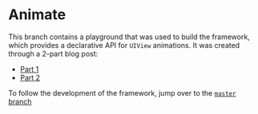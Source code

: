 # Animate

This branch contains a playground that was used to build the framework, which provides a declarative API for `UIView` animations. It was created through a 2-part blog post:

- [Part 1](https://swiftbysundell.com/posts/building-a-declarative-animation-framework-in-swift-part-1)
- [Part 2](https://swiftbysundell.com/posts/building-a-declarative-animation-framework-in-swift-part-2)

To follow the development of the framework, jump over to the [`master` branch](https://github.com/JohnSundell/Animate)
